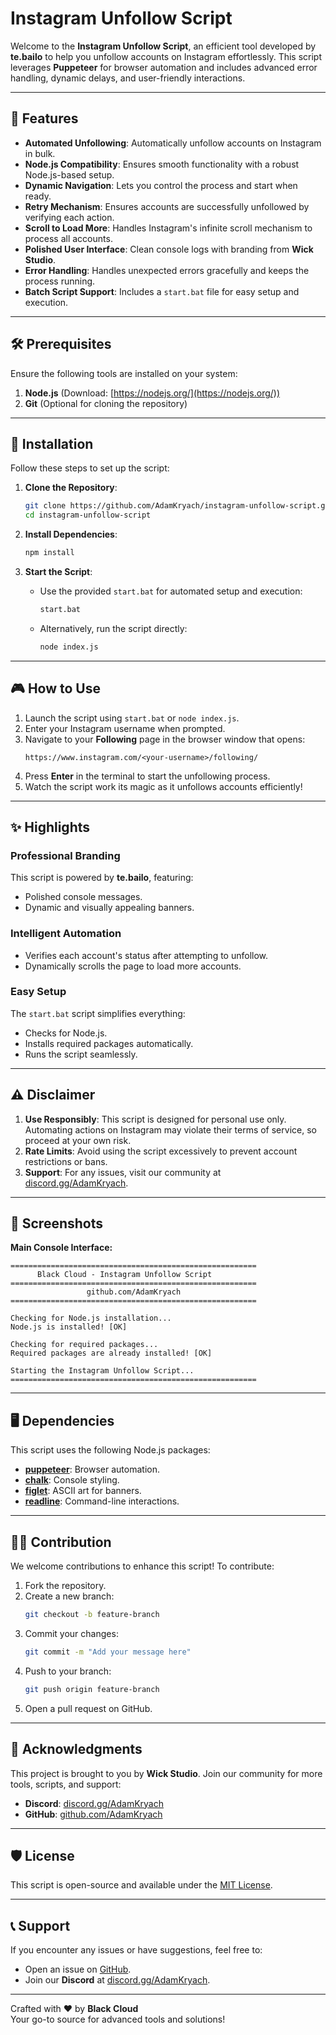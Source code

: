 # Instagram Unfollow Script


Welcome to the **Instagram Unfollow Script**, an efficient tool developed by **te.bailo** to help you unfollow accounts on Instagram effortlessly. This script leverages **Puppeteer** for browser automation and includes advanced error handling, dynamic delays, and user-friendly interactions.

---

## 🚀 Features

- **Automated Unfollowing**: Automatically unfollow accounts on Instagram in bulk.
- **Node.js Compatibility**: Ensures smooth functionality with a robust Node.js-based setup.
- **Dynamic Navigation**: Lets you control the process and start when ready.
- **Retry Mechanism**: Ensures accounts are successfully unfollowed by verifying each action.
- **Scroll to Load More**: Handles Instagram's infinite scroll mechanism to process all accounts.
- **Polished User Interface**: Clean console logs with branding from **Wick Studio**.
- **Error Handling**: Handles unexpected errors gracefully and keeps the process running.
- **Batch Script Support**: Includes a `start.bat` file for easy setup and execution.

---

## 🛠 Prerequisites

Ensure the following tools are installed on your system:
1. **Node.js** (Download: [https://nodejs.org/](https://nodejs.org/))
2. **Git** (Optional for cloning the repository)

---

## 📂 Installation

Follow these steps to set up the script:

1. **Clone the Repository**:
   ```bash
   git clone https://github.com/AdamKryach/instagram-unfollow-script.git
   cd instagram-unfollow-script
   ```

2. **Install Dependencies**:
   ```bash
   npm install
   ```

3. **Start the Script**:
   - Use the provided `start.bat` for automated setup and execution:
     ```bash
     start.bat
     ```
   - Alternatively, run the script directly:
     ```bash
     node index.js
     ```

---

## 🎮 How to Use

1. Launch the script using `start.bat` or `node index.js`.
2. Enter your Instagram username when prompted.
3. Navigate to your **Following** page in the browser window that opens:
   ```
   https://www.instagram.com/<your-username>/following/
   ```
4. Press **Enter** in the terminal to start the unfollowing process.
5. Watch the script work its magic as it unfollows accounts efficiently!

---

## ✨ Highlights

### Professional Branding
This script is powered by **te.bailo**, featuring:
- Polished console messages.
- Dynamic and visually appealing banners.

### Intelligent Automation
- Verifies each account's status after attempting to unfollow.
- Dynamically scrolls the page to load more accounts.

### Easy Setup
The `start.bat` script simplifies everything:
- Checks for Node.js.
- Installs required packages automatically.
- Runs the script seamlessly.

---

## ⚠️ Disclaimer

1. **Use Responsibly**: This script is designed for personal use only. Automating actions on Instagram may violate their terms of service, so proceed at your own risk.
2. **Rate Limits**: Avoid using the script excessively to prevent account restrictions or bans.
3. **Support**: For any issues, visit our community at [discord.gg/AdamKryach](https://discord.gg/AdamKryach).

---

## 📸 Screenshots

**Main Console Interface:**
```
=======================================================
      Black Cloud - Instagram Unfollow Script
=======================================================
                 github.com/AdamKryach
=======================================================

Checking for Node.js installation...
Node.js is installed! [OK]

Checking for required packages...
Required packages are already installed! [OK]

Starting the Instagram Unfollow Script...
=======================================================
```

---

## 🖥 Dependencies

This script uses the following Node.js packages:
- **[puppeteer](https://www.npmjs.com/package/puppeteer)**: Browser automation.
- **[chalk](https://www.npmjs.com/package/chalk)**: Console styling.
- **[figlet](https://www.npmjs.com/package/figlet)**: ASCII art for banners.
- **[readline](https://nodejs.org/api/readline.html)**: Command-line interactions.

---

## 🧑‍💻 Contribution

We welcome contributions to enhance this script! To contribute:
1. Fork the repository.
2. Create a new branch:
   ```bash
   git checkout -b feature-branch
   ```
3. Commit your changes:
   ```bash
   git commit -m "Add your message here"
   ```
4. Push to your branch:
   ```bash
   git push origin feature-branch
   ```
5. Open a pull request on GitHub.

---

## 🌟 Acknowledgments

This project is brought to you by **Wick Studio**. Join our community for more tools, scripts, and support:
- **Discord**: [discord.gg/AdamKryach](https://discord.gg/AdamKryach)
- **GitHub**: [github.com/AdamKryach](https://github.com/AdamKryach)

---

## 🛡 License

This script is open-source and available under the [MIT License](LICENSE).

---

## 📞 Support

If you encounter any issues or have suggestions, feel free to:
- Open an issue on [GitHub](https://github.com/AdamKryach/instagram-unfollow-script/issues).
- Join our **Discord** at [discord.gg/AdamKryach](https://discord.gg/AdamKryach).

---

Crafted with ❤️ by **Black Cloud**  
Your go-to source for advanced tools and solutions!  
